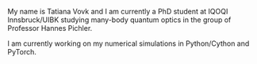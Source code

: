 My name is Tatiana Vovk and I am currently a PhD student at IQOQI Innsbruck/UIBK studying many-body quantum optics in the group of Professor Hannes Pichler.

I am currently working on my numerical simulations in Python/Cython and PyTorch.
